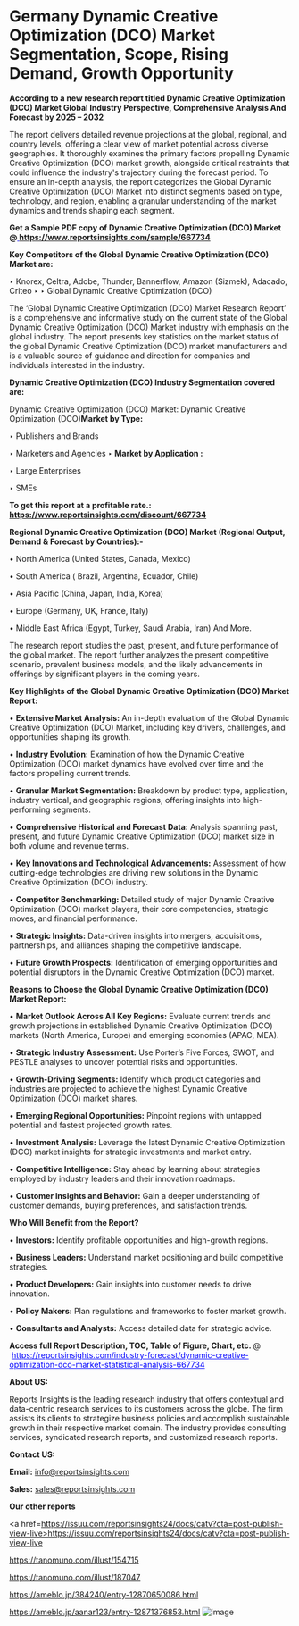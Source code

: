 # Germany Dynamic Creative Optimization (DCO) Market Segmentation, Scope, Rising Demand, Growth Opportunity 

<strong>According to a new research report titled Dynamic Creative Optimization (DCO) Market Global Industry Perspective, Comprehensive Analysis And Forecast by 2025 – 2032</strong>

The report delivers detailed revenue projections at the global, regional, and country levels, offering a clear view of market potential across diverse geographies. It thoroughly examines the primary factors propelling Dynamic Creative Optimization (DCO) market growth, alongside critical restraints that could influence the industry's trajectory during the forecast period. To ensure an in-depth analysis, the report categorizes the Global Dynamic Creative Optimization (DCO) Market into distinct segments based on type, technology, and region, enabling a granular understanding of the market dynamics and trends shaping each segment.

<strong>Get a Sample PDF copy of Dynamic Creative Optimization (DCO) Market </strong><strong>@<a href=https://www.reportsinsights.com/sample/667734 style=color:#0000ff;> https://www.reportsinsights.com/sample/667734</a></strong></font>

<strong>Key Competitors of the Global Dynamic Creative Optimization (DCO) Market are:</strong>

‣ Knorex, Celtra, Adobe, Thunder, Bannerflow, Amazon (Sizmek), Adacado, Criteo
‣ 
‣ Global Dynamic Creative Optimization (DCO)

The ‘Global Dynamic Creative Optimization (DCO) Market Research Report’ is a comprehensive and informative study on the current state of the Global Dynamic Creative Optimization (DCO) Market industry with emphasis on the global industry. The report presents key statistics on the market status of the global Dynamic Creative Optimization (DCO) market manufacturers and is a valuable source of guidance and direction for companies and individuals interested in the industry.

<strong>Dynamic Creative Optimization (DCO) Industry Segmentation covered are:</strong>

Dynamic Creative Optimization (DCO) Market: 
Dynamic Creative Optimization (DCO)<strong>Market by Type:</strong>

‣ Publishers and Brands

‣ Marketers and Agencies
‣ 
<strong>Market by Application :</strong>

‣ Large Enterprises

‣ SMEs

<strong>To get this report at a profitable rate.: <a href=https://www.reportsinsights.com/discount/667734 style=color:#0000ff;>https://www.reportsinsights.com/discount/667734</a></strong></font>

<strong>Regional Dynamic Creative Optimization (DCO) Market (Regional Output, Demand &amp; Forecast by Countries):-</strong>

• North America (United States, Canada, Mexico)

• South America ( Brazil, Argentina, Ecuador, Chile)

• Asia Pacific (China, Japan, India, Korea)

• Europe (Germany, UK, France, Italy)

• Middle East Africa (Egypt, Turkey, Saudi Arabia, Iran) And More.

The research report studies the past, present, and future performance of the global market. The report further analyzes the present competitive scenario, prevalent business models, and the likely advancements in offerings by significant players in the coming years.

<strong>Key Highlights of the Global Dynamic Creative Optimization (DCO) Market Report:</strong>

• <strong>Extensive Market Analysis:</strong> An in-depth evaluation of the Global Dynamic Creative Optimization (DCO) Market, including key drivers, challenges, and opportunities shaping its growth.

• <strong>Industry Evolution:</strong> Examination of how the Dynamic Creative Optimization (DCO) market dynamics have evolved over time and the factors propelling current trends.

• <strong>Granular Market Segmentation:</strong> Breakdown by product type, application, industry vertical, and geographic regions, offering insights into high-performing segments.

• <strong>Comprehensive Historical and Forecast Data:</strong> Analysis spanning past, present, and future Dynamic Creative Optimization (DCO) market size in both volume and revenue terms.

• <strong>Key Innovations and Technological Advancements:</strong> Assessment of how cutting-edge technologies are driving new solutions in the Dynamic Creative Optimization (DCO) industry.

• <strong>Competitor Benchmarking:</strong> Detailed study of major Dynamic Creative Optimization (DCO) market players, their core competencies, strategic moves, and financial performance.

• <strong>Strategic Insights:</strong> Data-driven insights into mergers, acquisitions, partnerships, and alliances shaping the competitive landscape.

• <strong>Future Growth Prospects:</strong> Identification of emerging opportunities and potential disruptors in the Dynamic Creative Optimization (DCO) market.

<strong>Reasons to Choose the Global Dynamic Creative Optimization (DCO) Market Report:</strong>

• <strong>Market Outlook Across All Key Regions:</strong> Evaluate current trends and growth projections in established Dynamic Creative Optimization (DCO) markets (North America, Europe) and emerging economies (APAC, MEA).

• <strong>Strategic Industry Assessment:</strong> Use Porter’s Five Forces, SWOT, and PESTLE analyses to uncover potential risks and opportunities.

• <strong>Growth-Driving Segments:</strong> Identify which product categories and industries are projected to achieve the highest Dynamic Creative Optimization (DCO) market shares.

• <strong>Emerging Regional Opportunities:</strong> Pinpoint regions with untapped potential and fastest projected growth rates.

• <strong>Investment Analysis:</strong> Leverage the latest Dynamic Creative Optimization (DCO) market insights for strategic investments and market entry.

• <strong>Competitive Intelligence:</strong> Stay ahead by learning about strategies employed by industry leaders and their innovation roadmaps.

• <strong>Customer Insights and Behavior:</strong> Gain a deeper understanding of customer demands, buying preferences, and satisfaction trends.

<strong>Who Will Benefit from the Report?</strong>

• <strong>Investors:</strong> Identify profitable opportunities and high-growth regions.

• <strong>Business Leaders:</strong> Understand market positioning and build competitive strategies.

• <strong>Product Developers:</strong> Gain insights into customer needs to drive innovation.

• <strong>Policy Makers:</strong> Plan regulations and frameworks to foster market growth.

• <strong>Consultants and Analysts:</strong> Access detailed data for strategic advice.
</ul>
<strong>Access full Report Description, TOC, Table of Figure, Chart, etc. </strong>@  <a href=https://reportsinsights.com/industry-forecast/dynamic-creative-optimization-dco-market-statistical-analysis-667734 style=color:#0000ff;>https://reportsinsights.com/industry-forecast/dynamic-creative-optimization-dco-market-statistical-analysis-667734</a></font>

<strong><strong>About US</strong>:</strong>

Reports Insights is the leading research industry that offers contextual and data-centric research services to its customers across the globe. The firm assists its clients to strategize business policies and accomplish sustainable growth in their respective market domain. The industry provides consulting services, syndicated research reports, and customized research reports.

<strong>Contact US:</strong>

<p class=""""><b>Email:</b> <a href=mailto:info@reportsinsights.com>info@reportsinsights.com</a></p>
<p class=""""><b>Sales:</b> <a href=mailto:sales@reportsinsights.com>sales@reportsinsights.com</a></p>

<strong>Our other reports</strong>

<a href=https://issuu.com/reportsinsights24/docs/catv?cta=post-publish-view-live>https://issuu.com/reportsinsights24/docs/catv?cta=post-publish-view-live</a>

<a href=https://tanomuno.com/illust/154715>https://tanomuno.com/illust/154715</a>

<a href=https://tanomuno.com/illust/187047>https://tanomuno.com/illust/187047</a>

<a href=https://ameblo.jp/384240/entry-12870650086.html>https://ameblo.jp/384240/entry-12870650086.html</a>

<a href=https://ameblo.jp/aanar123/entry-12871376853.html>https://ameblo.jp/aanar123/entry-12871376853.html</a>
![image](https://github.com/user-attachments/assets/cd67f7bd-578c-4153-8e5f-20545e256a58)
